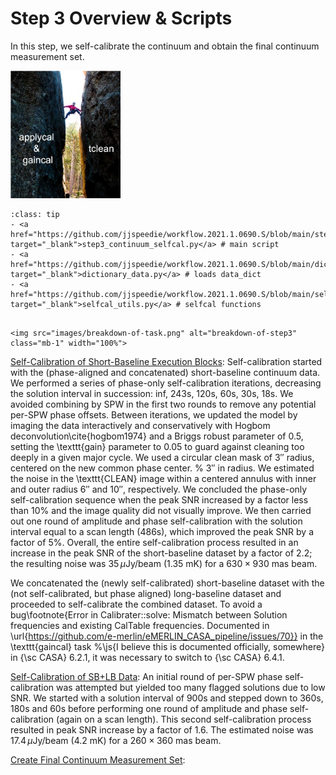 # Step 3 Overview & Scripts

In this step, we self-calibrate the continuum and obtain the final continuum measurement set.

<img src="images/selfcal-meme.png" alt="selfcal-meme" class="mb-1" width="35%">

`````{admonition} Scripts for **Step 3 - Self-calibration of the continuum**:
:class: tip
- <a href="https://github.com/jjspeedie/workflow.2021.1.0690.S/blob/main/step3_continuum_selfcal.py" target="_blank">step3_continuum_selfcal.py</a> # main script
- <a href="https://github.com/jjspeedie/workflow.2021.1.0690.S/blob/main/dictionary_data.py" target="_blank">dictionary_data.py</a> # loads data_dict
- <a href="https://github.com/jjspeedie/workflow.2021.1.0690.S/blob/main/selfcal_utils.py" target="_blank">selfcal_utils.py</a> # selfcal functions
`````

````{card}

<img src="images/breakdown-of-task.png" alt="breakdown-of-step3" class="mb-1" width="100%">

````

[Self-Calibration of Short-Baseline Execution Blocks](step3-selfcal-SBs.md): Self-calibration started with the (phase-aligned and concatenated) short-baseline continuum data. We performed a series of phase-only self-calibration iterations, decreasing the solution interval in succession: inf, 243s, 120s, 60s, 30s, 18s. We avoided combining by SPW in the first two rounds to remove any potential per-SPW phase offsets. Between iterations, we updated the model by imaging the data interactively and conservatively with Hogbom deconvolution\cite{hogbom1974} and a Briggs robust parameter of 0.5, setting the \texttt{gain} parameter to $0.05$ to guard against cleaning too deeply in a given major cycle. We used a circular clean mask of $3''$ radius, centered on the new common phase center. %  $3''$ in radius.
We estimated the noise in the \texttt{CLEAN} image within a centered annulus with inner and outer radius $6''$ and $10''$, respectively. We concluded the phase-only self-calibration sequence when the peak SNR increased by a factor less than $10\%$ and the image quality did not visually improve. We then carried out one round of amplitude and phase self-calibration with the solution interval equal to a scan length (486s), which improved the peak SNR by a factor of $5\%$. Overall, the entire self-calibration process resulted in an increase in the peak SNR of the short-baseline dataset by a factor of $2.2$; the resulting noise was $35\, \mu$Jy/beam ($1.35$ mK) for a $630 \times 930$ mas beam.

We concatenated the (newly self-calibrated) short-baseline dataset with the (not self-calibrated, but phase aligned) long-baseline dataset and proceeded to self-calibrate the combined dataset.
To avoid a bug\footnote{Error in Calibrater::solve: Mismatch between Solution frequencies and existing CalTable frequencies. Documented in \url{https://github.com/e-merlin/eMERLIN_CASA_pipeline/issues/70}} in the \texttt{gaincal} task %\js{I believe this is documented officially, somewhere}
in {\sc CASA} 6.2.1, it was necessary to switch to {\sc CASA} 6.4.1.

[Self-Calibration of SB+LB Data](step3-selfcal-SBs+LBs.md): An initial round of per-SPW phase self-calibration was attempted but yielded too many flagged solutions due to low SNR. We started with a solution interval of 900s and stepped down to 360s, 180s and 60s before performing one round of amplitude and phase self-calibration (again on a scan length). This second self-calibration process resulted in peak SNR increase by a factor of $1.6$. The estimated noise was $17.4 \, \mu$Jy/beam (4.2 mK) for a $260\times 360$ mas beam.

[Create Final Continuum Measurement Set](step3-continuum-ms-achieved.md):
